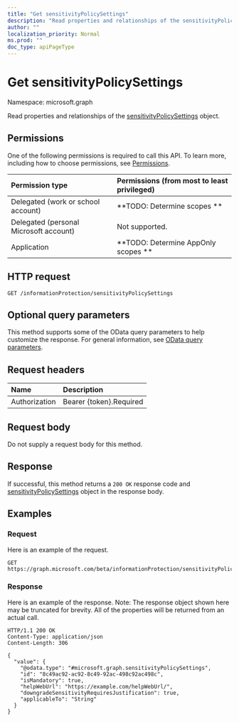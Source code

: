 ```yaml
---
title: "Get sensitivityPolicySettings"
description: "Read properties and relationships of the sensitivityPolicySettings object."
author: ""
localization_priority: Normal
ms.prod: ""
doc_type: apiPageType
---
```


# Get sensitivityPolicySettings

Namespace: microsoft.graph

Read properties and relationships of the [sensitivityPolicySettings](../resources/sensitivitypolicysettings.md) object.

## Permissions
One of the following permissions is required to call this API. To learn more, including how to choose permissions, see [Permissions](/concepts/permissions-reference.md).

|Permission type|Permissions (from most to least privileged)|
|:---|:---|
|Delegated (work or school account)|**TODO: Determine scopes **|
|Delegated (personal Microsoft account)|Not supported.|
|Application|**TODO: Determine AppOnly scopes **|

## HTTP request
<!-- {
  "blockType": "ignored"
}
-->
``` http
GET /informationProtection/sensitivityPolicySettings
```

## Optional query parameters
This method supports some of the OData query parameters to help customize the response. For general information, see [OData query parameters](/graph/query-parameters).

## Request headers
|Name|Description|
|:---|:---|
|Authorization|Bearer {token}.Required|

## Request body
Do not supply a request body for this method.

## Response
If successful, this method returns a `200 OK` response code and [sensitivityPolicySettings](../resources/sensitivitypolicysettings.md) object in the response body.

## Examples

### Request
Here is an example of the request.
<!-- {
  "blockType": "request",
  "name": "get_sensitivitypolicysettings"
}
-->
``` http
GET https://graph.microsoft.com/beta/informationProtection/sensitivityPolicySettings
```

### Response
Here is an example of the response. Note: The response object shown here may be truncated for brevity. All of the properties will be returned from an actual call.
<!-- {
  "blockType": "response",
  "truncated": true,
  "@odata.type": "microsoft.graph.sensitivityPolicySettings"
}
-->
``` http
HTTP/1.1 200 OK
Content-Type: application/json
Content-Length: 306

{
  "value": {
    "@odata.type": "#microsoft.graph.sensitivityPolicySettings",
    "id": "8c49ac92-ac92-8c49-92ac-498c92ac498c",
    "isMandatory": true,
    "helpWebUrl": "https://example.com/helpWebUrl/",
    "downgradeSensitivityRequiresJustification": true,
    "applicableTo": "String"
  }
}
```

